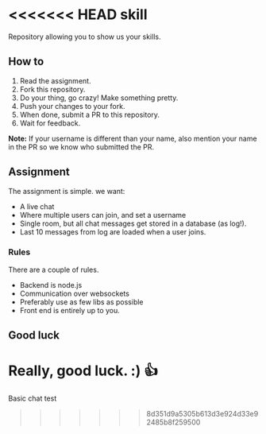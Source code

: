<<<<<<< HEAD
skill
=====

Repository allowing you to show us your skills.

## How to
1. Read the assignment.
2. Fork this repository.
3. Do your thing, go crazy! Make something pretty.
4. Push your changes to your fork.
5. When done, submit a PR to this repository.
6. Wait for feedback.

**Note:** If your username is different than your name, also mention your name in the PR so we know who submitted the PR.

## Assignment
The assignment is simple. we want:

* A live chat
* Where multiple users can join, and set a username
* Single room, but all chat messages get stored in a database (as log!).
* Last 10 messages from log are loaded when a user joins.

### Rules
There are a couple of rules.

* Backend is node.js
* Communication over websockets
* Preferably use as few libs as possible
* Front end is entirely up to you.

## Good luck
Really, good luck. :) :+1:
=======
Basic chat test
>>>>>>> 8d351d9a5305b613d3e924d33e92485b8f259500
